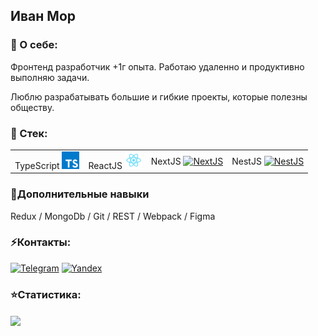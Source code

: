 ## Иван Мор

### 📜 О себе:
<p>Фронтенд разработчик +1г опыта. Работаю удаленно и продуктивно выполняю задачи.</p>
<p>Люблю разрабатывать большие и гибкие проекты, которые полезны обществу.</p>

### 🦾 Стек:
<table>
    <tbody>
        <tr>
            <td>TypeScript  <a href="#"><img alt="TypeScript" title="TypeScript" height="28px"
                        src="https://raw.githubusercontent.com/github/explore/80688e429a7d4ef2fca1e82350fe8e3517d3494d/topics/typescript/typescript.png" /></a>
            </td>
            <td>ReactJS <a href="#"><img alt="React" title="React" height="28px"
                        src="https://raw.githubusercontent.com/github/explore/80688e429a7d4ef2fca1e82350fe8e3517d3494d/topics/react/react.png" /></a>
            </td>
            <td>NextJS <a href="#"><img alt="NextJS" title="NextJS" height="28px" src="https://camo.githubusercontent.com/92ec9eb7eeab7db4f5919e3205918918c42e6772562afb4112a2909c1aaaa875/68747470733a2f2f6173736574732e76657263656c2e636f6d2f696d6167652f75706c6f61642f76313630373535343338352f7265706f7369746f726965732f6e6578742d6a732f6e6578742d6c6f676f2e706e67" /></a>
            </td>
             <td>NestJS <a href="#"><img alt="NestJS" title="NestJS" height="28px" src="https://camo.githubusercontent.com/5f54c0817521724a2deae8dedf0c280a589fd0aa9bffd7f19fa6254bb52e996a/68747470733a2f2f6e6573746a732e636f6d2f696d672f6c6f676f2d736d616c6c2e737667" /></a>
            </td>
        </tr>
    </tbody>
</table>

### 🌠Дополнительные навыки

Redux / MongoDb / Git / REST / Webpack / Figma

### ⚡Контакты:
[![Telegram](https://img.shields.io/static/v1?label=&message=Telegram&color=0E7FBF&&&style=flat&logo=telegram&logoColor=white)](https://t.me/voksrom)
[![Yandex](https://img.shields.io/static/v1?label=Yandex&labelColor=ffcc00&message=vania.morskov@yandex.ru&color=555555&style=flat&logo=Mail.Ru&logoColor=black)](mailto:vania.morskov@yandex.ru)

### ⭐Статистика:

<a href="https://github.com/bobogok">
  <img align="center" src="https://github-readme-stats.vercel.app/api/top-langs/?username=bobogok&theme=github_dark&layout=compact&hide_title=true" />
</a>

<!-- 
Here are some ideas to get you started:

- 🔭 I’m currently working on ...
- 🌱 I’m currently learning ...
- 👯 I’m looking to collaborate on ...
- 🤔 I’m looking for help with ...
- 💬 Ask me about ...
- 📫 How to reach me: ...
- 😄 Pronouns: ...
- ⚡ Fun fact: ...
-->
